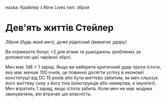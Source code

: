 назва: Крайлер з Nine Lives тип: зброя

# Дев'ять життів Стейлер
_Зброя (будь який меч), дуже рідкісний (вимагає удару)_

Ви отримуєте бонус +2 для атаки та ушкоджень зроблених за допомогою цієї чарівної зброї.

Меч має 1d8 + 1 заряд. Якщо ви наберете критичний удар проти істоти, яка має менше 100 очків, це повинно досягти успіху в економії конституції від DC 15 років або бути миттєво забитим, як меч сльозує його життєву силу з його тіла (конструкція або немертва, є імунітет). Меч втратить 1 заряд, якщо істота забита. Коли меч не має жодних звинувачень, він втрачає цю власність.